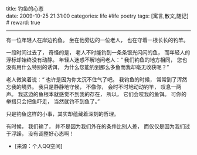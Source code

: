 title: 钓鱼的心态  
date: 2009-10-25 21:31:00
categories: life #life poetry
tags: [寓言,散文,随记]  # <!--more-->
reward: true

---

有一位年轻人在岸边钓鱼。
坐在他旁边的一位老人，
也在守着一根长长的钓竿。

<!--more-->

一段时间过去了，
奇怪的是，
老人不时能钓到一条条银光闪闪的鱼，
而年轻人的浮标却始终没有动静。
年轻人迷惑不解地问老人：“
我们钓鱼的地方相同，
您也没有用什么特别的诱饵，
为什么您能钓到那么多鱼而我却毫无收获呢？”


老人微笑着说：“
也许是因为你太沉不住气了吧。
我钓鱼的时候，
常常到了浑然忘我的境界。
我只是静静地守候，
不像你，
会时不时地动动钓竿，
叹息一两声。
我这边的鱼根本就感觉不到我的存在，
所以，
它们会咬我的鱼饵。
可你的举措只会把鱼吓走，
当然就钓不到鱼了。”



只是钓鱼这样的小事，其实却蕴藏着深刻的哲理。

有时候，
我们输了，
并不是因为我们外在的条件比别人差，
而仅仅是因为我们过于浮躁，
没有调整好心态啊！


- [来源：个人QQ空间]
